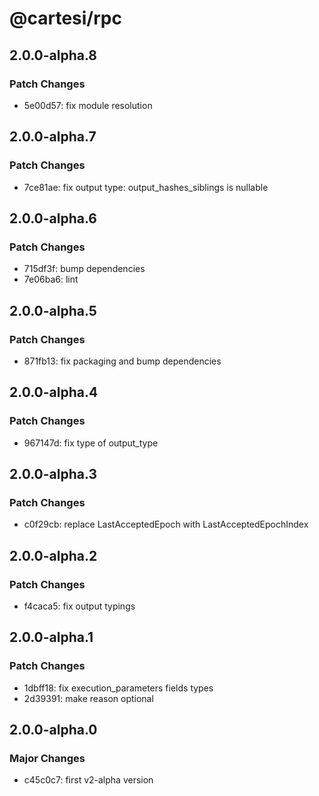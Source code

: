 # @cartesi/rpc

## 2.0.0-alpha.8

### Patch Changes

- 5e00d57: fix module resolution

## 2.0.0-alpha.7

### Patch Changes

- 7ce81ae: fix output type: output_hashes_siblings is nullable

## 2.0.0-alpha.6

### Patch Changes

- 715df3f: bump dependencies
- 7e06ba6: lint

## 2.0.0-alpha.5

### Patch Changes

- 871fb13: fix packaging and bump dependencies

## 2.0.0-alpha.4

### Patch Changes

- 967147d: fix type of output_type

## 2.0.0-alpha.3

### Patch Changes

- c0f29cb: replace LastAcceptedEpoch with LastAcceptedEpochIndex

## 2.0.0-alpha.2

### Patch Changes

- f4caca5: fix output typings

## 2.0.0-alpha.1

### Patch Changes

- 1dbff18: fix execution_parameters fields types
- 2d39391: make reason optional

## 2.0.0-alpha.0

### Major Changes

- c45c0c7: first v2-alpha version
